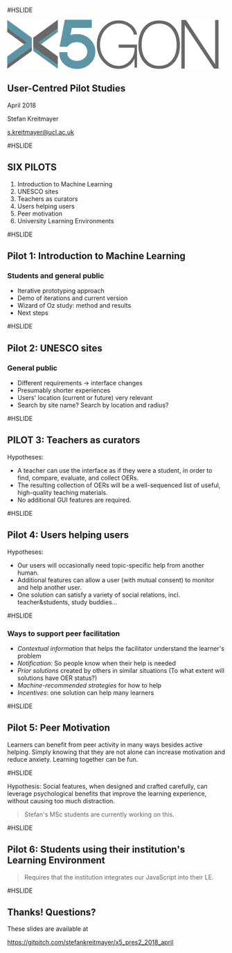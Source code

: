 #HSLIDE

![Logo](images/x5gon_logo.png)

## User-Centred Pilot Studies

April 2018

Stefan Kreitmayer

s.kreitmayer@ucl.ac.uk

#HSLIDE

## SIX PILOTS
1. Introduction to Machine Learning
2. UNESCO sites
3. Teachers as curators
4. Users helping users
5. Peer motivation
6. University Learning Environments

#HSLIDE

## Pilot 1: Introduction to Machine Learning
### Students and general public

* Iterative prototyping approach
* Demo of iterations and current version
* Wizard of Oz study: method and results
* Next steps

#HSLIDE

## Pilot 2: UNESCO sites
### General public

* Different requirements -> interface changes
* Presumably shorter experiences
* Users' location (current or future) very relevant
* Search by site name? Search by location and radius?

#HSLIDE

## PILOT 3: Teachers as curators

Hypotheses:
* A teacher can use the interface as if they were a student, in order to find, compare, evaluate, and collect OERs.
* The resulting collection of OERs will be a well-sequenced list of useful, high-quality teaching materials.
* No additional GUI features are required.

#HSLIDE

## Pilot 4: Users helping users

Hypotheses:
* Our users will occasionally need topic-specific help from another human.
* Additional features can allow a user (with mutual consent) to monitor and help another user.
* One solution can satisfy a variety of social relations, incl. teacher&students, study buddies...

#HSLIDE

### Ways to support peer facilitation

* _Contextual information_ that helps the facilitator understand the learner's problem
* _Notification_: So people know when their help is needed
* _Prior solutions_ created by others in similar situations (To what extent will solutions have OER status?)
* _Machine-recommended strategies_ for how to help
* _Incentives_: one solution can help many learners

#HSLIDE

## Pilot 5: Peer Motivation

Learners can benefit from peer activity in many ways besides active helping. Simply knowing that they are not alone can increase motivation and reduce anxiety. Learning together can be fun.

#HSLIDE

Hypothesis: Social features, when designed and crafted carefully, can leverage psychological benefits that improve the learning experience, without causing too much distraction.

> Stefan's MSc students are currently working on this.

#HSLIDE

## Pilot 6: Students using their institution's Learning Environment

> Requires that the institution integrates our JavaScript into their LE.

#HSLIDE

## Thanks! Questions?

These slides are available at

https://gitpitch.com/stefankreitmayer/x5_pres2_2018_april
